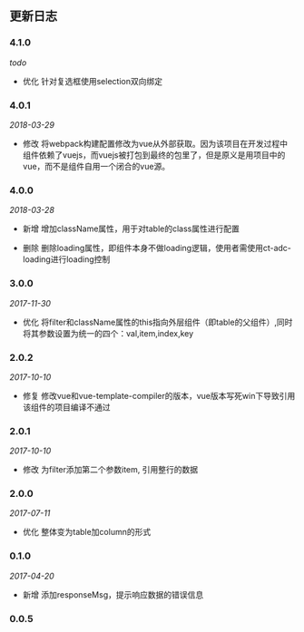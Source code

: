 ## 更新日志

### 4.1.0

*todo*

- 优化 针对复选框使用selection双向绑定

### 4.0.1

*2018-03-29*

- 修改 将webpack构建配置修改为vue从外部获取。因为该项目在开发过程中组件依赖了vuejs，而vuejs被打包到最终的包里了，但是原义是用项目中的vue，而不是组件自用一个闭合的vue源。

### 4.0.0

*2018-03-28*

- 新增 增加className属性，用于对table的class属性进行配置

- 删除 删除loading属性，即组件本身不做loading逻辑，使用者需使用ct-adc-loading进行loading控制

### 3.0.0

*2017-11-30*

- 优化 将filter和className属性的this指向外层组件（即table的父组件）,同时将其参数设置为统一的四个：val,item,index,key

### 2.0.2

*2017-10-10*

- 修复 修改vue和vue-template-compiler的版本，vue版本写死win下导致引用该组件的项目编译不通过

### 2.0.1

*2017-10-10*

- 修改 为filter添加第二个参数item, 引用整行的数据

### 2.0.0

*2017-07-11*

- 优化 整体变为table加column的形式

### 0.1.0

*2017-04-20*

- 新增 添加responseMsg，提示响应数据的错误信息

### 0.0.5